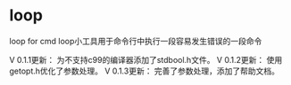 # loop
loop for cmd
loop小工具用于命令行中执行一段容易发生错误的一段命令

V 0.1.1更新：
    为不支持c99的编译器添加了stdbool.h文件。
V 0.1.2更新：
    使用getopt.h优化了参数处理。
V 0.1.3更新：
    完善了参数处理，添加了帮助文档。
    